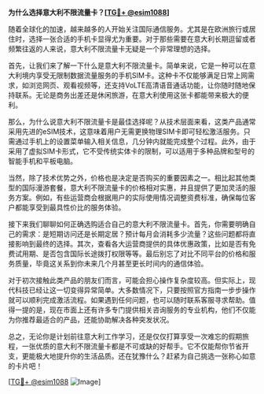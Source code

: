 **为什么选择意大利不限流量卡？[[TG💪+ @esim1088](https://t.me/s/esim1088)]**

随着全球化的加速，越来越多的人开始关注国际通信服务。尤其是在欧洲旅行或居住时，选择一张合适的手机卡显得尤为重要。对于那些需要在意大利长期逗留或者频繁往返的人来说，意大利不限流量卡无疑是一个非常理想的选择。

首先，让我们来了解一下什么是意大利不限流量卡。简单来说，它是一种可以在意大利境内享受无限制数据流量服务的手机SIM卡。这种卡不仅能够满足日常上网需求，如浏览网页、观看视频等，还支持VoLTE高清语音通话功能，让你随时随地保持联系。无论是商务出差还是休闲旅游，在意大利使用这张卡都能带来极大的便利。

那么，为什么说意大利不限流量卡是最佳选择呢？从技术层面来看，这类产品通常采用先进的eSIM技术，这意味着用户无需更换物理SIM卡即可轻松激活服务。只需通过手机上的设置菜单输入相关信息，几分钟内就能完成整个过程。此外，由于采用了虚拟SIM卡形式，它不受传统实体卡的限制，可以适用于多种品牌和型号的智能手机和平板电脑。

当然，除了技术优势之外，价格也是决定是否购买的重要因素之一。相比起其他类型的国际漫游套餐，意大利不限流量卡的价格相对实惠，并且提供了更加灵活的服务方案。例如，有些运营商会根据用户的实际使用情况调整资费标准，确保每位客户都能享受到最具性价比的服务体验。

接下来我们聊聊如何正确选购适合自己的意大利不限流量卡。首先，你需要明确自己的需求：是短期访问还是长期定居？预计每月会消耗多少流量？这些问题都将直接影响到最终的选择。其次，查看各大运营商提供的具体优惠政策，比如是否有免费试用期、是否包含国际长途拨打权限等等。最后别忘了对比不同平台的价格和服务质量，毕竟这关系到你未来几个月甚至更长时间内的通信体验。

对于初次接触此类产品的朋友们而言，可能会担心操作复杂度较高。但实际上，现代科技已经让这一切变得异常简单。大多数情况下，只要按照官方指南一步步操作就可以顺利完成激活流程。如果遇到任何问题，也可以随时联系客服寻求帮助。值得一提的是，现在市面上还有许多专门提供相关咨询服务的专业机构，他们不仅能为你推荐最适合的产品，还能协助解决各种突发状况。

总之，无论你是计划前往意大利工作学习，还是仅仅打算享受一次难忘的假期旅程，一张优质的意大利不限流量卡都是不可或缺的好帮手。它不仅能帮你节省开支，更能极大地提升你的生活品质。还在犹豫什么？赶紧为自己挑选一张称心如意的卡片吧！

[[TG💪+ @esim1088](https://t.me/s/esim1088) ![Image](https://i.postimg.cc/4NQfJmqS/Snipaste-2025-05-13-00-14-12.png)]